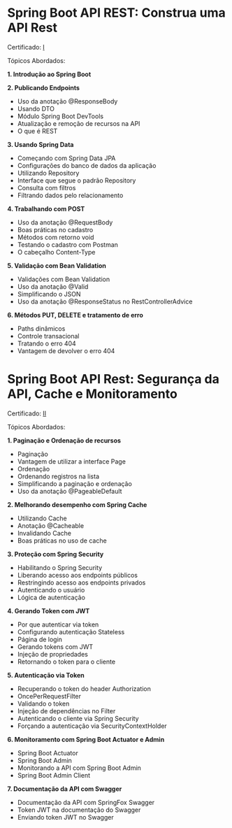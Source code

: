 # Spring Boot API REST: Construa uma API Rest

Certificado: <a href="https://cursos.alura.com.br/certificate/74f3446f-2672-45f8-b56d-58cc4c41cd0e" rel="noopener" targer="_blank">I</a>

Tópicos Abordados:

**1. Introdução ao Spring Boot**

**2. Publicando Endpoints**
   - Uso da anotação @ResponseBody
   - Usando DTO
   - Módulo Spring Boot DevTools
   - Atualização e remoção de recursos na API
   - O que é REST
   
**3. Usando Spring Data**
   - Começando com Spring Data JPA
   - Configurações do banco de dados da aplicação
   - Utilizando Repository
   - Interface que segue o padrão Repository
   - Consulta com filtros
   - Filtrando dados pelo relacionamento
   
**4. Trabalhando com POST**
   - Uso da anotação @RequestBody
   - Boas práticas no cadastro
   - Métodos com retorno void
   - Testando o cadastro com Postman
   - O cabeçalho Content-Type
   
**5. Validação com Bean Validation**
   - Validações com Bean Validation
   - Uso da anotação @Valid
   - Simplificando o JSON
   - Uso da anotação @ResponseStatus no RestControllerAdvice

**6. Métodos PUT, DELETE e tratamento de erro**
   - Paths dinâmicos
   - Controle transacional
   - Tratando o erro 404
   - Vantagem de devolver o erro 404   
   
# Spring Boot API Rest: Segurança da API, Cache e Monitoramento

Certificado: <a href="https://cursos.alura.com.br/certificate/35e51df4-c450-4d34-986b-782d8b4ecd56" rel="noopener" targer="_blank">II</a>

Tópicos Abordados:

**1. Paginação e Ordenação de recursos**
   - Paginação
   - Vantagem de utilizar a interface Page
   - Ordenação
   - Ordenando registros na lista
   - Simplificando a paginação e ordenação
   - Uso da anotação @PageableDefault

**2. Melhorando desempenho com Spring Cache**
   - Utilizando Cache
   - Anotação @Cacheable
   - Invalidando Cache
   - Boas práticas no uso de cache
   
**3. Proteção com Spring Security**
   - Habilitando o Spring Security
   - Liberando acesso aos endpoints públicos
   - Restringindo acesso aos endpoints privados
   - Autenticando o usuário
   - Lógica de autenticação
   
**4. Gerando Token com JWT**
   - Por que autenticar via token
   - Configurando autenticação Stateless
   - Página de login
   - Gerando tokens com JWT
   - Injeção de propriedades
   - Retornando o token para o cliente
   
**5. Autenticação via Token**
   - Recuperando o token do header Authorization
   - OncePerRequestFilter
   - Validando o token
   - Injeção de dependências no Filter
   - Autenticando o cliente via Spring Security
   - Forçando a autenticação via SecurityContextHolder

**6. Monitoramento com Spring Boot Actuator e Admin**
   - Spring Boot Actuator
   - Spring Boot Admin
   - Monitorando a API com Spring Boot Admin
   - Spring Boot Admin Client     
   
**7. Documentação da API com Swagger**
   - Documentação da API com SpringFox Swagger
   - Token JWT na documentação do Swagger
   - Enviando token JWT no Swagger